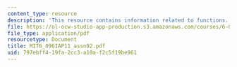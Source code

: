 ```yaml
---
content_type: resource
description: 'This resource contains information related to functions. '
file: https://ol-ocw-studio-app-production.s3.amazonaws.com/courses/6-096-introduction-to-c-january-iap-2011/797ebff419fa2cc3a10af2c5f19be961_MIT6_096IAP11_assn02.pdf
file_type: application/pdf
resourcetype: Document
title: MIT6_096IAP11_assn02.pdf
uid: 797ebff4-19fa-2cc3-a10a-f2c5f19be961
---
```

